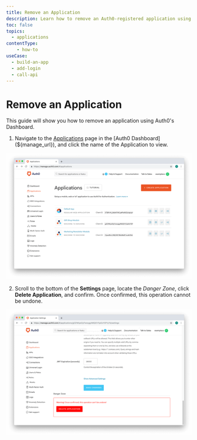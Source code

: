 ```yaml
---
title: Remove an Application
description: Learn how to remove an Auth0-registered application using the Auth0 Dashboard.
toc: false
topics:
  - applications
contentType: 
    - how-to
useCase:
  - build-an-app
  - add-login
  - call-api
---
```

# Remove an Application

This guide will show you how to remove an application using Auth0's Dashboard.

1. Navigate to the [Applications](${manage_url}/#/applications) page in the [Auth0 Dashboard](${manage_url}), and click the name of the Application to view.

![View Applications](/media/articles/dashboard/guides/app-list.png)

2. Scroll to the bottom of the **Settings** page, locate the *Danger Zone*, click **Delete Application**, and confirm. Once confirmed, this operation cannot be undone.

![Remove Application](/media/articles/dashboard/guides/app-settings-danger-zone.png)
